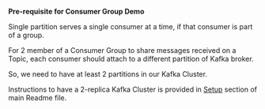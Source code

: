 __Pre-requisite for Consumer Group Demo__

Single partition serves a single consumer at a time, if that consumer is part of a group.

For 2 member of a Consumer Group to share messages received on a Topic,
each consumer should attach to a different partition of Kafka broker.

So, we need to have at least 2 partitions in our Kafka Cluster.

Instructions to have a 2-replica Kafka Cluster is provided in [Setup](https://github.com/agrawalnishant/kafka-examples#setup) section of main Readme file.
